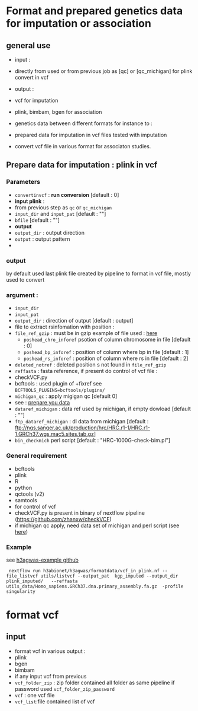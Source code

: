 # Format and prepared genetics data for imputation or association

## general use 
* input :
 * directly from used or from previous job as [qc] or [qc_michigan]  for plink convert in vcf

* output : 
 *  vcf for imputation
 * plink, bimbam, bgen for association 

* genetics data between  different formats for instance to :
 * prepared data for imputation in vcf files tested with imputation 
 * convert vcf file in various format for associaton studies.

## Prepare data for imputation : plink in vcf

### Parameters
* `convertinvcf` : **run conversion** [default : 0]
* **input plink** :
 * from previous step as `qc` or `qc_michigan`
 * `input_dir` and `input_pat` [default : ""]
 * `bfile` [default : ""]
* **output**
 * `output_dir` : output  direction
 * `output` : output pattern
* 

### output 
by default used last plink file created by pipeline to format in vcf file, mostly used to convert 





### argument :
* `input_dir`
* `input_pat`
* `output_dir` : direction of output [default : output]
* file to extract rsinfomation with position :
 * `file_ref_gzip` : must be in gzip example of file used : [here](ftp://ftp.ncbi.nlm.nih.gov/snp/organisms/human_9606_b151_GRCh37p13/VCF/All_20180423.vcf.gz)
    * `poshead_chro_inforef` psotion of column chromosome in file  [default : 0]
    * `poshead_bp_inforef` : position of column where bp in file [default : 1]
    * `poshead_rs_inforef` : position of column where rs in file  [default : 2]
* `deleted_notref` : deleted position s not found in `file_ref_gzip`
* `reffasta` : fasta reference, if present do control of vcf file :
* checkVCF.py
* bcftools : used plugin of +fixref see `BCFTOOLS_PLUGINS=bcftools/plugins/`
* `michigan_qc` : apply migigan qc [default 0]
 * see : [prepare you data](https://imputationserver.readthedocs.io/en/latest/prepare-your-data/)
 * `dataref_michigan` : data ref used by michigan, if empty dowload [default : ""]
 * `ftp_dataref_michigan` : dl data from michigan [default : ftp://ngs.sanger.ac.uk/production/hrc/HRC.r1-1/HRC.r1-1.GRCh37.wgs.mac5.sites.tab.gz]
 * `bin_checkmich` perl script [default : "HRC-1000G-check-bim.pl"]

### General requirement 
* bcftools
* plink
* R
* python
* qctools (v2)
* samtools
* for control of vcf
 * checkVCF.py is present in binary of nextflow pipeline (https://github.com/zhanxw/checkVCF)
 * if michigan qc apply, need data set of michigan and perl script (see [here](https://imputationserver.readthedocs.io/en/latest/prepare-your-data/))

### Example 

see [h3agwas-example github](https://github.com/h3abionet/h3agwas-examples)
```
 nextflow run h3abionet/h3agwas/formatdata/vcf_in_plink.nf --file_listvcf utils/listvcf --output_pat  kgp_imputed --output_dir plink_imputed/   --reffasta utils_data/Homo_sapiens.GRCh37.dna.primary_assembly.fa.gz  -profile singularity
```

# format vcf
## input 
* format vcf in various output :
 * plink
 * bgen
 * bimbam
* if any input vcf from previous 
 * `vcf_folder_zip` : zip folder contained all folder as same pipeline if password used `vcf_folder_zip_password`
 * `vcf` : one vcf file 
 * `vcf_list`:file contained list of vcf
